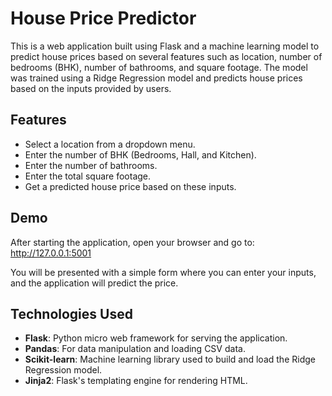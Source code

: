# House Price Predictor

This is a web application built using Flask and a machine learning model to predict house prices based on several features such as location, number of bedrooms (BHK), number of bathrooms, and square footage. The model was trained using a Ridge Regression model and predicts house prices based on the inputs provided by users.

## Features

- Select a location from a dropdown menu.
- Enter the number of BHK (Bedrooms, Hall, and Kitchen).
- Enter the number of bathrooms.
- Enter the total square footage.
- Get a predicted house price based on these inputs.

## Demo

After starting the application, open your browser and go to:
http://127.0.0.1:5001


You will be presented with a simple form where you can enter your inputs, and the application will predict the price.

## Technologies Used

- **Flask**: Python micro web framework for serving the application.
- **Pandas**: For data manipulation and loading CSV data.
- **Scikit-learn**: Machine learning library used to build and load the Ridge Regression model.
- **Jinja2**: Flask's templating engine for rendering HTML.
